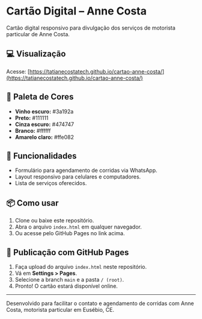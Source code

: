 # Cartão Digital – Anne Costa

Cartão digital responsivo para divulgação dos serviços de motorista particular de Anne Costa.

## 💻 Visualização

Acesse: [https://tatianecostatech.github.io/cartao-anne-costa/](https://tatianecostatech.github.io/cartao-anne-costa/)

## 🎨 Paleta de Cores

- **Vinho escuro:** #3a192a
- **Preto:** #111111
- **Cinza escuro:** #474747
- **Branco:** #ffffff
- **Amarelo claro:** #ffe082

## 🚗 Funcionalidades

- Formulário para agendamento de corridas via WhatsApp.
- Layout responsivo para celulares e computadores.
- Lista de serviços oferecidos.

## 📦 Como usar

1. Clone ou baixe este repositório.
2. Abra o arquivo `index.html` em qualquer navegador.
3. Ou acesse pelo GitHub Pages no link acima.

## 🚀 Publicação com GitHub Pages

1. Faça upload do arquivo `index.html` neste repositório.
2. Vá em **Settings > Pages**.
3. Selecione a branch `main` e a pasta `/ (root)`.
4. Pronto! O cartão estará disponível online.

---

Desenvolvido para facilitar o contato e agendamento de corridas com Anne Costa, motorista particular em Eusébio, CE.
